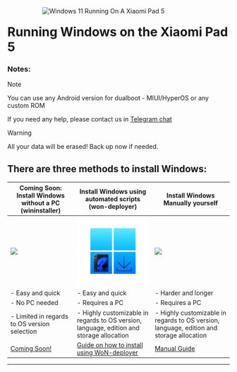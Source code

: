 <img align="right" src="https://raw.githubusercontent.com/erdilS/Port-Windows-11-Xiaomi-Pad-5/main/nabu.png" width="425" alt="Windows 11 Running On A Xiaomi Pad 5">

# Running Windows on the Xiaomi Pad 5

### Notes:
> [!NOTE]
> You can use any Android version for dualboot - MIUI/HyperOS or any custom ROM
>
> If you need any help, please contact us in [Telegram chat](https://t.me/nabuwoa)


> [!Warning]
> All your data will be erased! Back up now if needed.
>

## There are three methods to install Windows:

| **Coming Soon: Install Windows without a PC (wininstaller)**                                                                       | **Install Windows using automated scripts (won-deployer)**                                                 | **Install Windows Manually yourself**                                                                          |
|----------------------------------------------------------------------------------------------------------------|----------------------------------------------------------------------------------------------------------------|----------------------------------------------------------------------------------------------------------------|
| <a href="nopc-en.md"><img src="https://raw.githubusercontent.com/erdilS/Port-Windows-11-Xiaomi-Pad-5/main/nabu.png" width="280"></a> | <a href="won-deployer-install-en.md"><img src="https://github.com/Misha803/Files/blob/main/icon.png" width="280"></a> | <a href="1-partition-en.md"><img src="https://github.com/WOA-Project/SurfaceDuo-Guides/assets/3755345/9791796b-406b-4f0d-8aad-20fff18741da" width="280"></a> |
| - Easy and quick                         | - Easy and quick                         | - Harder and longer                      |
| - No PC needed                           | - Requires a PC                         | - Requires a PC                          |
| - Limited in regards to OS version selection | - Highly customizable in regards to OS version, language, edition and storage allocation | - Highly customizable in regards to OS version, language, edition and storage allocation |
| [Coming Soon!](nopc-en.md) | [Guide on how to install using WoN-deployer](won-deployer-install-en.md) | [Manual Guide](1-partition-en.md) |

---













